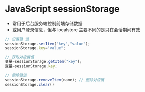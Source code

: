 # JavaScript sessionStorage

- 常用于后台服务端控制前端存储数据
- 或用户登录信息，但与 localstore 主要不同的是只在会话期间有效

```js
// 设置键 值
sessionStorage.setItem("key","value");
sessionStorage.key="value";

// 获取对应键值
变量=sessionStorage.getItem("key");
变量=sessionStorage.key;

// 删除键值
sessionStorage.removeItem(name); // 删除对应键
sessionStorage.clear()
```